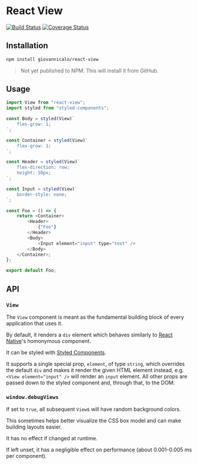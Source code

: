 # React View

[![Build Status](https://github.com/giovannicalo/react-view/actions/workflows/build.yml/badge.svg)](https://github.com/giovannicalo/react-view/actions/workflows/build.yml)
[![Coverage Status](https://coveralls.io/repos/github/giovannicalo/react-view/badge.svg?branch=master)](https://coveralls.io/github/giovannicalo/react-view?branch=master)

## Installation

```bash
npm install giovannicalo/react-view
```

> Not yet published to NPM. This will install it from GitHub.

## Usage

```javascript
import View from "react-view";
import styled from "styled-components";

const Body = styled(View)`
    flex-grow: 1;
`;

const Container = styled(View)`
    flex-grow: 1;
`;

const Header = styled(View)`
    flex-direction: row;
    height: 50px;
`;

const Input = styled(View)`
    border-style: none;
`;

const Foo = () => {
    return <Container>
        <Header>
            {"Foo"}
        </Header>
        <Body>
            <Input element="input" type="text" />
        </Body>
    </Container>;
};

export default Foo;
```

## API

### `View`

The `View` component is meant as the fundamental building block of every application that uses it.

By default, it renders a `div` element which behaves similarly to [React Native](https://github.com/facebook/react-native)'s homonymous component.

It can be styled with [Styled Components](https://github.com/styled-components/styled-components).

It supports a single special prop, `element`, of type `string`, which overrides the default `div` and makes it render the given HTML element instead, e.g. `<View element="input" />` will render an `input` element. All other props are passed down to the styled component and, through that, to the DOM.

### `window.debugViews`

If set to `true`, all subsequent `View`s will have random background colors.

This sometimes helps better visualize the CSS box model and can make building layouts easier.

It has no effect if changed at runtime.

If left unset, it has a negligible effect on performance (about 0.001-0.005 ms per component).
